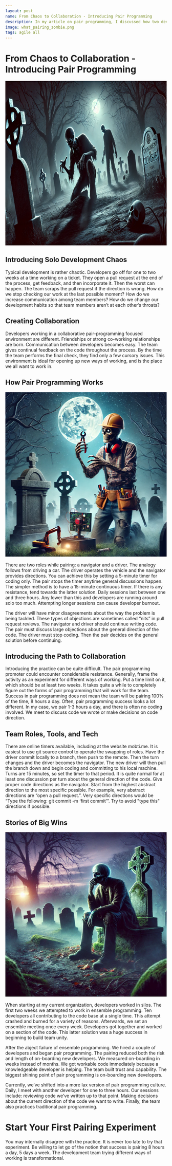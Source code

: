 ```yaml
---
layout: post
name: From Chaos to Collaboration - Introducing Pair Programming
description: In my article on pair programming, I discussed how two developers work together, with one coding and the other reviewing.  
image: what_pairing_zombie.png
tags: agile all
---
```

# From Chaos to Collaboration - Introducing Pair Programming
<p align="center" width="100%">
    <img src="/assets/images/zombie_shoulder_surfing.png"  alt="Zombie Leaping Over Chasm" height="512" width="512" />
</p>  

## Introducing Solo Development Chaos
Typical development is rather chaotic. Developers go off for one to two weeks at a time working on a ticket. They open a 
pull request at the end of the process, get feedback, and then incorporate it. Then the worst can happen. The team scraps 
the pull request if the direction is wrong. How do we stop checking our work at the last possible moment? How do we increase 
communication among team members? How do we change our development habits so that team members aren’t at each other’s throats?

## Creating Collaboration
Developers working in a collaborative pair-programming focused environment are different. Friendships or strong co-working 
relationships are born. Communication between developers becomes easy. The team gives continual feedback on the code 
throughout the process. By the time the team performs the final check, they find only a few cursory issues. This environment 
is ideal for opening up new ways of working, and is the place we all want to work in.

## How Pair Programming Works
<p align="center" width="100%">
    <img src="/assets/images/engineer_zombie.png"  alt="Zombie Leaping Over Chasm" height="512" width="512" />
</p>  

There are two roles while pairing: a navigator and a driver. The analogy follows from driving a car. The driver operates 
the vehicle and the navigator provides directions. You can achieve this by setting a 5-minute timer for coding only. The 
pair stops the timer anytime general discussions happen. The simpler method is to have a 15-minute continuous timer. If 
there is any resistance, tend towards the latter solution. Daily sessions last between one and three hours. Any lower than 
this and developers are running around solo too much. Attempting longer sessions can cause developer burnout.

The driver will have minor disagreements about the way the problem is being tackled. These types of objections are sometimes 
called “nits” in pull request reviews. The navigator and driver should continue writing code. The pair must discuss large 
objections about the general direction of the code. The driver must stop coding. Then the pair decides on the general 
solution before continuing.

## Introducing the Path to Collaboration
Introducing the practice can be quite difficult. The pair programming promoter could encounter considerable resistance. 
Generally, frame the activity as an experiment for different ways of working. Put a time limit on it, which should be at 
least two weeks. It takes quite a while to completely figure out the forms of pair programming that will work for the 
team. Success in pair programming does not mean the team will be pairing 100% of the time, 8 hours a day. Often, pair 
programming success looks a lot different. In my case, we pair 1-3 hours a day, and there is often no coding involved. We 
meet to discuss code we wrote or make decisions on code direction.

## Team Roles, Tools, and Tech
There are online timers available, including at the website mobti.me. It is easiest to use git source control to operate 
the swapping of roles. Have the driver commit locally to a branch, then push to the remote. Then the turn changes and the 
driver becomes the navigator. The new driver will then pull the branch down and begin coding and committing to his local 
machine. Turns are 15 minutes, so set the timer to that period. It is quite normal for at least one discussion per turn 
about the general direction of the code. Give proper code directions as the navigator. Start from the highest abstract 
direction to the most specific possible. For example, very abstract directions are “open a pull request.”. Very specific 
directions would be “Type the following: git commit -m ‘first commit’”. Try to avoid "type this" directions if possible.

## Stories of Big Wins
<p align="center" width="100%">
    <img src="/assets/images/reflection_zombie.png"  alt="Zombie Leaping Over Chasm" height="512" width="512" />
</p>  

When starting at my current organization, developers worked in silos. The first two weeks we attempted to work in ensemble 
programming. Ten developers all contributing to the code base at a single time. This attempt crashed and burned for a variety 
of reasons. Afterwards, we set an ensemble meeting once every week. Developers got together and worked on a section of the 
code. This latter solution was a huge success in beginning to build team unity.

After the abject failure of ensemble programming. We hired a couple of developers and began pair programming. The pairing 
reduced both the risk and length of on-boarding new developers. We measured on-boarding in weeks instead of months. We got 
workable code immediately because a knowledgeable developer is helping. The team built trust and capability. The biggest 
shining point of pair programming is on-boarding new developers.

Currently, we’ve shifted into a more lax version of pair programming culture. Daily, I meet with another developer for one 
to three hours. Our sessions include: reviewing code we’ve written up to that point. Making decisions about the current 
direction of the code we want to write. Finally, the team also practices traditional pair programming.

# Start Your First Pairing Experiment

You may internally disagree with the practice. It is never too late to try that experiment. Be willing to let go of the 
notion that success is pairing 8 hours a day, 5 days a week. The development team trying different ways of working is 
transformational.



